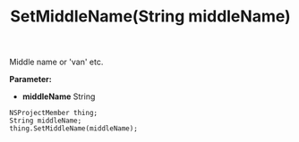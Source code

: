 ﻿---
uid: crmscript_ref_NSProjectMember_SetMiddleName
title: SetMiddleName(String middleName)
intellisense: NSProjectMember.SetMiddleName
keywords: NSProjectMember, GetMiddleName
so.topic: reference
---

Middle name or 'van' etc.

**Parameter:** 
 - **middleName** String

```crmscript
NSProjectMember thing;
String middleName;
thing.SetMiddleName(middleName);
```

